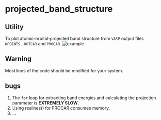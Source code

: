 # projected_band_structure

## Utility
To plot atomic-orbital-projected band structure from `VASP` output files `KPOINTS` , `OUTCAR` and `PROCAR`.
![example](https://github.com/liming-liu/projected_band_structure/blob/master/mos2-wse2_band.jpg)

## Warning
Most lines of the code should be modified for your system.

## bugs
1. The `for` loop for extracting band energies and calculating the projection parameter is **EXTREMELY SLOW**.
2. Using realines() for PROCAR consumes memory.
3. ...
